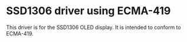 SSD1306 driver using ECMA-419
=============================

This driver is for the SSD1306 OLED display. It is intended to conform to ECMA-419.
